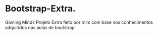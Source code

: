 # Bootstrap-Extra.
Gaming Minds
Projeto Extra feito por mim com base nos conhecimentos adquiridos nas aulas de bootstrap
